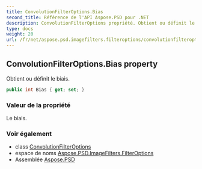 ```yaml
---
title: ConvolutionFilterOptions.Bias
second_title: Référence de l'API Aspose.PSD pour .NET
description: ConvolutionFilterOptions propriété. Obtient ou définit le biais.
type: docs
weight: 20
url: /fr/net/aspose.psd.imagefilters.filteroptions/convolutionfilteroptions/bias/
---
```

## ConvolutionFilterOptions.Bias property

Obtient ou définit le biais.

```csharp
public int Bias { get; set; }
```

### Valeur de la propriété

Le biais.

### Voir également

* class [ConvolutionFilterOptions](../)
* espace de noms [Aspose.PSD.ImageFilters.FilterOptions](../../convolutionfilteroptions/)
* Assemblée [Aspose.PSD](../../../)


